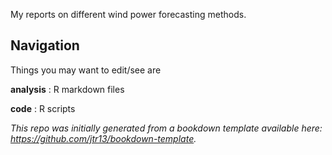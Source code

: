 My reports on different wind power forecasting methods.



## Navigation

Things you may want to edit/see are

**analysis** : R markdown files

**code** : R scripts


*This repo was initially generated from a bookdown template available here: https://github.com/jtr13/bookdown-template.*
